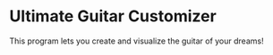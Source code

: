 # Ultimate Guitar Customizer

This program lets you create and visualize the guitar of your dreams!

